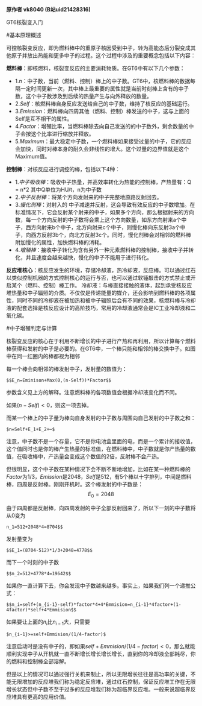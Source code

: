**原作者 vk8040 (B站uid21428316)**

GT6核裂变入门

#基本原理概述

可控核裂变反应，即为燃料棒中的重原子核因受到中子，转为高能态后分裂变成其他原子并放出热能和更多中子的过程。这个过程中涉及的重要概念包括以下内容：

**燃料棒**：即核燃料，核裂变反应的主要消耗物质。在GT6中有以下几个参数：
   - 1.*n*：中子数，当前（燃料、控制）棒上的中子数。GT6中，核燃料棒的数据每隔一定时间更新一次，其中棒上最重要的属性就是当前时刻棒上含有的中子数，这个中子数涉及到后续的热量产生与向外释放的数量。
   - 2.*Self*：核燃料棒自身反应发送给自己的中子数，维持了核反应的基础运行。
   - 3.*Emission*：燃料棒向四周其他（燃料、控制）棒发送的中子，这与上面的Self是互不相干的属性。
   - 4.*Factor*：增殖比率，当燃料棒除去向自己发送的的中子数外，剩余数量的中子会按这个比率进行缩放并释放。
   - 5.*Maximum*：最大稳定中子数，一个燃料棒如果接受过量的中子，它的反应会加快，同时对棒本身的耐久会非线性的增大。这个过量的边界值就是这个Maximum值。

**控制棒**：对核反应进行调控的棒，包括以下4种：
   - 1.*中子吸收棒*：吸收中子热量，并高效率转化为热能的控制棒，产热量有：Q = n*2 其中Q单位为HU/t，n为中子数
   - 2.*中子反射棒*：将某个方向发射来的中子完整地原路反射回去。
   - 3.*慢化剂棒*：对射入的 中子减速并反射，这会导致有效反应的中子数增加。在标准情况下，它会反射某个射来的中子，如果多个方向，那么根据射来的方向数，每一个方向反射的中子数将会乘上这个方向数量，如东方向射来a个中子，西方向射来b个中子，北方向射来c个中子，则慢化棒向东反射3a个中子，向西方反射3b个，向北方反射3c个。同时，慢化剂棒会对相邻的燃料棒附加慢化的属性，加快燃料棒的消耗。
   - 4.*增殖棒*：接收中子转化为含有另外一种元素燃料棒的控制棒，接收中子并转化，并且速度会越来越快，慢化的中子不能用于进行转化。

**反应堆核心**：核反应发生的环境，存储冷却液，热冷却液，反应棒。可以通过红石以类似控制机器的方式控制核心的运行与否，也可以通过软锤敲击的方式禁止或开启某个（燃料、控制）棒工作。
冷却液：与棒直接接触的液体，起到承受核反应堆热量和中子辐照的介质。不仅仅是传递能量的媒介，还会影响到燃料棒的各项属性，同时不同的冷却液在被加热和被中子辐照后会有不同的效果，核燃料棒与冷却液的配套选择是核反应设计的高阶技巧，常用的冷却液通常会是IC工业冷却液和二氧化碳。

#中子增殖判定与计算

核裂变反应的核心在于利用不断增长的中子进行产热和再利用，所以计算每个燃料棒获得和发射的中子是必要的。在GT6中，一个棒只能和相邻的棒交换中子。如图中在同一红圈内的棒都视为相邻
 
每一个棒会向相邻的棒发射中子，发射量的数值为：

    $$E_n=Eminison+Max(0,(n-Self))*Factor$$

参数含义见上方的解释。注意燃料棒的各项数值会根据冷却液变化而不同。

如果$(n-Self)<0$，则这一项去掉。

而某一个棒上的中子量为棒向自身发射的中子数与周围向自己发射的中子数之和：

    $n=Self+E_1+E_2+⋯$

注意，中子数不是一个存量，它不是你电池盒里面的电，而是一个累计的接收值，这个值同时也是你的棒产生热量的标准值，在燃料棒中，中子数就是你产热量的数值，在吸收棒中，产热量会变成这个数值的2倍，反射棒不会产热。

但很明显，这个中子数在某种情况下会不断不断地增加，比如在某一种燃料棒的*Factor*为1/3，*Emission*是2048，*Self*是512，有5个棒以十字排列，中间是燃料棒，四周是反射棒。刚刚开机时。这个棒发射的中子数是：
$$E_0=2048$$

由于四周都是反射棒，向四周发射的中子全部反射回来了，所以下一刻的中子数将从0变为

    n_1=512+2048*4=8704$$ 

发射量变为

    $$E_1=(8704-512)*1/3+2048=4778$$

而下一个时刻的中子数

    $$n_2=512+4778*4=19642$$

如果你一直计算下去，你会发现中子数越来越多。事实上，如果我们列一个递推公式：

    $$n_i=self+(n_{i-1}-self)*factor*4+4*Emmision=n_{i-1}*4factor+(1-4factor)*self+4*Emmision$$

如果要让上面的$n_i$比$n_{i-1}$大，只需要

    $n_{i-1}>=self+Emmision/(1/4-factor)$

注意启动时是没有中子的，即如果$self+Emmision/(1/4-factor)<0$，那么就能顺利实现中子从开机就一直不断增长增长增长增长，直到你的冷却液全部耗尽，你的燃料和控制棒全部溶解。

但是以上的情况可以通过强行关机来制止，所以无限增长往往是高功率的关键，不能无限增加的反应堆我们称为稳定反应堆，通过红石控制，保证反应堆工作在无限增长状态但中子数不至于过多的反应堆我们称为超临界反应堆。一般来说超临界反应堆具有更高的应用价值。


